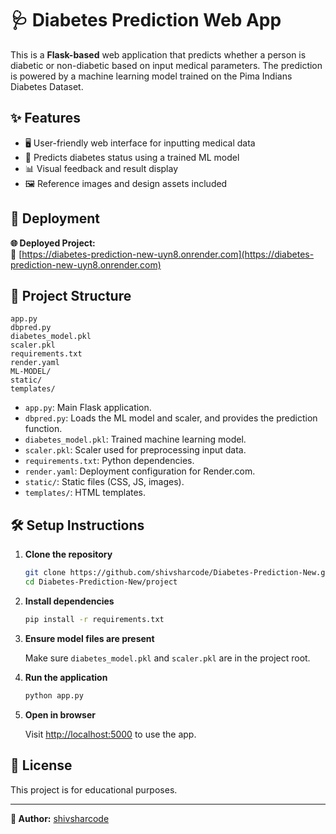 # 🩺 Diabetes Prediction Web App

This is a **Flask-based** web application that predicts whether a person is diabetic or non-diabetic based on input medical parameters. The prediction is powered by a machine learning model trained on the Pima Indians Diabetes Dataset.

## ✨ Features

- 🖥️ User-friendly web interface for inputting medical data
- 🤖 Predicts diabetes status using a trained ML model
- 📊 Visual feedback and result display
- 🖼️ Reference images and design assets included

## 🚀 Deployment

**🌐 Deployed Project:**  
🔗 [https://diabetes-prediction-new-uyn8.onrender.com](https://diabetes-prediction-new-uyn8.onrender.com)

## 📁 Project Structure

```
app.py
dbpred.py
diabetes_model.pkl
scaler.pkl
requirements.txt
render.yaml
ML-MODEL/
static/
templates/
```

- `app.py`: Main Flask application.
- `dbpred.py`: Loads the ML model and scaler, and provides the prediction function.
- `diabetes_model.pkl`: Trained machine learning model.
- `scaler.pkl`: Scaler used for preprocessing input data.
- `requirements.txt`: Python dependencies.
- `render.yaml`: Deployment configuration for Render.com.
- `static/`: Static files (CSS, JS, images).
- `templates/`: HTML templates.

## 🛠️ Setup Instructions

1. **Clone the repository**

   ```sh
   git clone https://github.com/shivsharcode/Diabetes-Prediction-New.git
   cd Diabetes-Prediction-New/project
   ```

2. **Install dependencies**

   ```sh
   pip install -r requirements.txt
   ```

3. **Ensure model files are present**

   Make sure `diabetes_model.pkl` and `scaler.pkl` are in the project root.

4. **Run the application**

   ```sh
   python app.py
   ```

5. **Open in browser**

   Visit [http://localhost:5000](http://localhost:5000) to use the app.

## 📜 License

This project is for educational purposes.

---

**👤 Author:** [shivsharcode](https://github.com/shivsharcode)